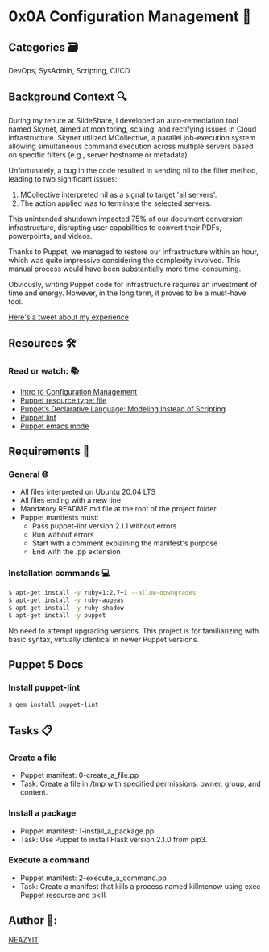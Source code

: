 #  0x0A Configuration Management 🔧

## Categories 🗃️
DevOps, SysAdmin, Scripting, CI/CD

## Background Context 🔍

During my tenure at SlideShare, I developed an auto-remediation tool named Skynet, aimed at monitoring, scaling, and rectifying issues in Cloud infrastructure. Skynet utilized MCollective, a parallel job-execution system allowing simultaneous command execution across multiple servers based on specific filters (e.g., server hostname or metadata).

Unfortunately, a bug in the code resulted in sending nil to the filter method, leading to two significant issues:
1. MCollective interpreted nil as a signal to target 'all servers'.
2. The action applied was to terminate the selected servers.

This unintended shutdown impacted 75% of our document conversion infrastructure, disrupting user capabilities to convert their PDFs, powerpoints, and videos.

Thanks to Puppet, we managed to restore our infrastructure within an hour, which was quite impressive considering the complexity involved. This manual process would have been substantially more time-consuming.

Obviously, writing Puppet code for infrastructure requires an investment of time and energy. However, in the long term, it proves to be a must-have tool.

[Here's a tweet about my experience](https://twitter.com/devopsreact/status/836971570136375296)

## Resources 🛠️

### Read or watch: 📚

- [Intro to Configuration Management](https://www.digitalocean.com/community/tutorials/an-introduction-to-configuration-management)
- [Puppet resource type: file](https://www.puppet.com/docs/puppet/5.5/types/file.html)
- [Puppet’s Declarative Language: Modeling Instead of Scripting](https://www.puppet.com/blog)
- [Puppet lint](http://puppet-lint.com/)
- [Puppet emacs mode](https://github.com/voxpupuli/puppet-mode)

## Requirements 📝

### General 🌐

- All files interpreted on Ubuntu 20.04 LTS
- All files ending with a new line
- Mandatory README.md file at the root of the project folder
- Puppet manifests must:
  - Pass puppet-lint version 2.1.1 without errors
  - Run without errors
  - Start with a comment explaining the manifest's purpose
  - End with the .pp extension

### Installation commands 💻

```bash
$ apt-get install -y ruby=1:2.7+1 --allow-downgrades
$ apt-get install -y ruby-augeas
$ apt-get install -y ruby-shadow
$ apt-get install -y puppet
```

No need to attempt upgrading versions. This project is for familiarizing with basic syntax, virtually identical in newer Puppet versions.

## Puppet 5 Docs
### Install puppet-lint
```bash
$ gem install puppet-lint
```

## Tasks 📋

### Create a file
- Puppet manifest: 0-create_a_file.pp
- Task: Create a file in /tmp with specified permissions, owner, group, and content.

### Install a package
- Puppet manifest: 1-install_a_package.pp
- Task: Use Puppet to install Flask version 2.1.0 from pip3.

### Execute a command
- Puppet manifest: 2-execute_a_command.pp
- Task: Create a manifest that kills a process named killmenow using exec Puppet resource and pkill.

## Author 👤:
[NEAZYIT](https://github.com/NEAZYIT)